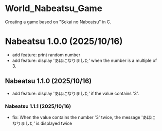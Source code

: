 # World_Nabeatsu_Game
Creating a game based on "Sekai no Nabeatsu" in C.

# Nabeatsu 1.0.0 (2025/10/16)

- add feature: print random number
- add feature: display 'あほになりました' when the number is a multiple of 3.

## Nabeatsu 1.1.0 (2025/10/16)

- add feature: display 'あほになりました' if the value contains '3'. 

### Nabeatsu 1.1.1 (2025/10/16)

- fix: When the value contains the number '3' twice, the message 'あほになりました' is displayed twice